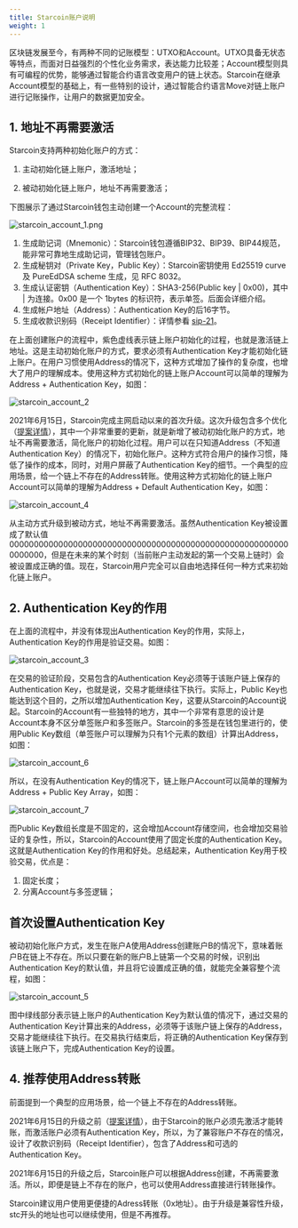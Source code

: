 ```yaml
---
title: Starcoin账户说明
weight: 1
---
```


区块链发展至今，有两种不同的记账模型：UTXO和Account。UTXO具备无状态等特点，而面对日益强烈的个性化业务需求，表达能力比较差；Account模型则具有可编程的优势，能够通过智能合约语言改变用户的链上状态。Starcoin在继承Account模型的基础上，有一些特别的设计，通过智能合约语言Move对链上账户进行记账操作，让用户的数据更加安全。

## 1. 地址不再需要激活

Starcoin支持两种初始化账户的方式：

  1. 主动初始化链上账户，激活地址；

  2. 被动初始化链上账户，地址不再需要激活；

下图展示了通过Starcoin钱包主动创建一个Account的完整流程：

![starcoin_account_1.png](/img/account/starcoin_account_1.png)

1. 生成助记词（Mnemonic）：Starcoin钱包遵循BIP32、BIP39、BIP44规范，能非常可靠地生成助记词，管理钱包账户。
2. 生成秘钥对（Private Key，Public Key）：Starcoin密钥使用 Ed25519 curve 及 PureEdDSA scheme 生成，见 RFC 8032。
3. 生成认证密钥（Authentication Key）：SHA3-256(Public key | 0x00)，其中 | 为连接。0x00 是一个 1bytes 的标识符，表示单签。后面会详细介绍。
4. 生成帐户地址（Address）：Authentication Key的后16字节。
5. 生成收款识别码（Receipt Identifier）：详情参看 [sip-21](https://starcoin.org/en/developer/sips/sip-21/)。

在上面创建账户的流程中，紫色虚线表示链上账户初始化的过程，也就是激活链上地址。这是主动初始化账户的方式，要求必须有Authentication Key才能初始化链上账户。在用户习惯使用Address的情况下，这种方式增加了操作的复杂度，也增大了用户的理解成本。使用这种方式初始化的链上账户Account可以简单的理解为Address + Authentication Key，如图：

![starcoin_account_2](/img/account/starcoin_account_2.png)

2021年6月15日，Starcoin完成主网启动以来的首次升级。这次升级包含多个优化（[提案详情](https://starcoin.org/zh/news/post/starcoin_stdlib_upgrade_v5/)），其中一个非常重要的更新，就是新增了被动初始化账户的方式，地址不再需要激活，简化账户的初始化过程。用户可以在只知道Address（不知道Authentication Key）的情况下，初始化账户。这种方式符合用户的操作习惯，降低了操作的成本，同时，对用户屏蔽了Authentication Key的细节。一个典型的应用场景，给一个链上不存在的Address转账。使用这种方式初始化的链上账户Account可以简单的理解为Address + Default Authentication Key，如图：

![starcoin_account_4](/img/account/starcoin_account_4.png)

从主动方式升级到被动方式，地址不再需要激活。虽然Authentication Key被设置成了默认值0000000000000000000000000000000000000000000000000000000000000000，但是在未来的某个时刻（当前账户主动发起的第一个交易上链时）会被设置成正确的值。现在，Starcoin用户完全可以自由地选择任何一种方式来初始化链上账户。

## 2. Authentication Key的作用

在上面的流程中，并没有体现出Authentication Key的作用，实际上，Authentication Key的作用是验证交易。如图：

![starcoin_account_3](/img/account/starcoin_account_3.png)

在交易的验证阶段，交易包含的Authentication Key必须等于该账户链上保存的Authentication Key，也就是说，交易才能继续往下执行。实际上，Public Key也能达到这个目的，之所以增加Authentication Key，这要从Starcoin的Account说起。Starcoin的Account有一些独特的地方，其中一个非常有意思的设计是Account本身不区分单签账户和多签账户。Starcoin的多签是在钱包里进行的，使用Public Key数组（单签账户可以理解为只有1个元素的数组）计算出Address，如图：

![starcoin_account_6](/img/account/starcoin_account_6.png)

所以，在没有Authentication Key的情况下，链上账户Account可以简单的理解为Address + Public Key Array，如图：

![starcoin_account_7](/img/account/starcoin_account_7.png)

而Public Key数组长度是不固定的，这会增加Account存储空间，也会增加交易验证的复杂性，所以，Starcoin的Account使用了固定长度的Authentication Key。这就是Authentication Key的作用和好处。总结起来，Authentication Key用于校验交易，优点是：

1. 固定长度；
2. 分离Account与多签逻辑；

## 首次设置Authentication Key

被动初始化账户方式，发生在账户A使用Address创建账户B的情况下，意味着账户B在链上不存在。所以只要在新的账户B上链第一个交易的时候，识别出Authentication Key的默认值，并且将它设置成正确的值，就能完全兼容整个流程，如图：

![starcoin_account_5](/img/account/starcoin_account_5.png)

图中绿线部分表示链上账户的Authentication Key为默认值的情况下，通过交易的Authentication Key计算出来的Address，必须等于该账户链上保存的Address，交易才能继续往下执行。在交易执行结束后，将正确的Authentication Key保存到该链上账户下，完成Authentication Key的设置。

## 4. 推荐使用Address转账

前面提到一个典型的应用场景，给一个链上不存在的Address转账。

2021年6月15日的升级之前（[提案详情](https://starcoin.org/zh/news/post/starcoin_stdlib_upgrade_v5/)），由于Starcoin的账户必须先激活才能转账，而激活账户必须有Authentication Key，所以，为了兼容账户不存在的情况，设计了收款识别码（Receipt Identifier），包含了Address和可选的Authentication Key。

2021年6月15日的升级之后，Starcoin账户可以根据Address创建，不再需要激活。所以，即便是链上不存在的账户，也可以使用Address直接进行转账操作。

Starcoin建议用户使用更便捷的Adress转账（0x地址）。由于升级是兼容性升级，stc开头的地址也可以继续使用，但是不再推荐。